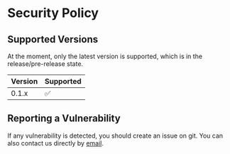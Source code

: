 # Security Policy

## Supported Versions

At the moment, only the latest version is supported, which is in the release/pre-release state.

| Version  | Supported          |
| -------  | ------------------ |
| 0.1.x    | :white_check_mark: |

## Reporting a Vulnerability

If any vulnerability is detected, you should create an issue on git.
You can also contact us directly by [email](mailto:nnthy21@gmail.com).
